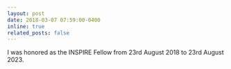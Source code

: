 ```yaml
---
layout: post
date: 2018-03-07 07:59:00-0400
inline: true
related_posts: false
---
```


<!-- A simple inline announcement with Markdown emoji! :sparkles: :smile: -->

I was honored as the INSPIRE Fellow from 23rd August 2018 to 23rd August 2023. 